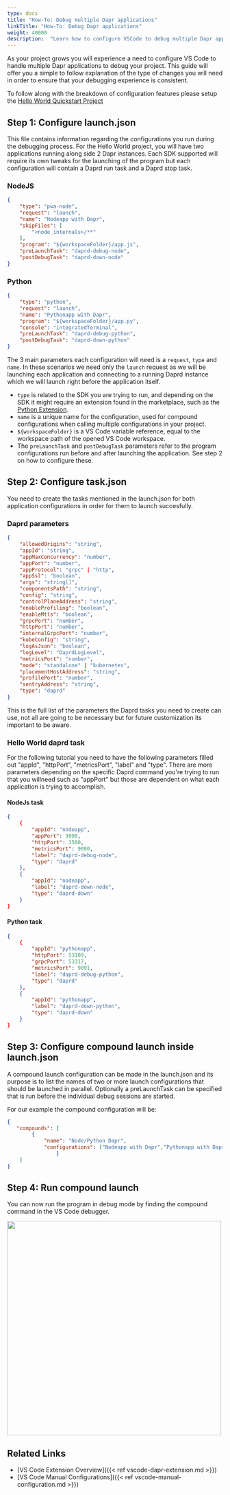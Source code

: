```yaml
---
type: docs
title: "How-To: Debug multiple Dapr applications"
linkTitle: "How-To: Debug Dapr applications"
weight: 40000
description:  "Learn how to configure VSCode to debug multiple Dapr applications"
---
```


As your project grows you will experience a need to configure VS Code to handle multiple Dapr applications to debug your project. This guide will offer you a simple to follow explanation of the type of changes you will need
in order to ensure that your debugging experience is consistent.

To follow along with the breakdown of configuration features please setup the [Hello World Quickstart Project](https://github.com/dapr/quickstarts/tree/v1.0.0/hello-world) 

## Step 1: Configure launch.json
This file contains information regarding the configurations you run during the debugging process. For the Hello World project, you will have two applications running along side 2 Dapr instances.
Each SDK supported will require its own tweaks for the launching of the program but each configuration will contain a Daprd run task and a Daprd stop task.



### NodeJS

```json
{
    "type": "pwa-node",
    "request": "launch",
    "name": "Nodeapp with Dapr",
    "skipFiles": [
        "<node_internals>/**"
    ],
    "program": "${workspaceFolder}/app.js",
    "preLaunchTask": "daprd-debug-node",
    "postDebugTask": "daprd-down-node"
}
```

### Python

```json
{
    "type": "python",
    "request": "launch",
    "name": "Pythonapp with Dapr",
    "program": "${workspaceFolder}/app.py",   
    "console": "integratedTerminal",
    "preLaunchTask": "daprd-debug-python",
    "postDebugTask": "daprd-down-python"
}
```

The 3 main parameters each configuration will need is a `request`, `type` and `name`. In these scenarios we need only the `launch` request as we will be launching each application and connecting to a running Daprd instance which we will launch right before the application itself.

- `type` is related to the SDK you are trying to run, and depending on the SDK it might require an extension found in the marketplace, such as the [Python Extension](https://marketplace.visualstudio.com/items?itemName=ms-python.python).
- `name` is a unique name for the configuration, used for compound configurations when calling multiple configurations in your project.
- `${workspaceFolder}` is a VS Code variable reference, equal to the workspace path of the opened VS Code workspace.
- The `preLaunchTask` and `postDebugTask` parameters refer to the program configurations run before and after launching the application. See step 2 on how to configure these.

## Step 2: Configure  task.json

You need to create the tasks mentioned in the launch.json for both application configurations in order for them to launch succesfully.

### Daprd parameters
```json
{
    "allowedOrigins": "string",
    "appId": "string",
    "appMaxConcurrency": "number",
    "appPort": "number",
    "appProtocol": "grpc" | "http",
    "appSsl": "boolean",
    "args": "string[]",
    "componentsPath": "string",
    "config": "string",
    "controlPlaneAddress": "string",
    "enableProfiling": "boolean",
    "enableMtls": "boolean",
    "grpcPort": "number",
    "httpPort": "number",
    "internalGrpcPort": "number",
    "kubeConfig": "string",
    "logAsJson": "boolean",
    "logLevel": "DaprdLogLevel",
    "metricsPort": "number",
    "mode": "standalone" | "kubernetes",
    "placementHostAddress": "string",
    "profilePort": "number",
    "sentryAddress": "string",
    "type": "daprd"
}
```

This is the full list of the parameters the Daprd tasks you need to create can use, not all are going to be necessary but for future customization its important to be aware.

### Hello World daprd task

For the following tutorial you need to have the following parameters filled out "appId", "httpPort", "metricsPort",  "label" and "type". There are more parameters depending on the specific Daprd command you're trying to run that you willneed such as "appPort" but those are dependent on what each application is trying to accomplish.

#### NodeJs task

```json
{
    {
        "appId": "nodeapp",
        "appPort": 3000,
        "httpPort": 3500,
        "metricsPort": 9090,
        "label": "daprd-debug-node",
        "type": "daprd"
    },
    {
        "appId": "nodeapp",
        "label": "daprd-down-node",
        "type": "daprd-down"
    }
}
```

#### Python task


```json
{
    {
        "appId": "pythonapp",
        "httpPort": 53109,
        "grpcPort": 53317,
        "metricsPort": 9091,
        "label": "daprd-debug-python",
        "type": "daprd"
    },
    {
        "appId": "pythonapp",
        "label": "daprd-down-python",
        "type": "daprd-down"
    }
}
```

## Step 3: Configure compound launch inside launch.json

A compound launch configuration can be made in the launch.json and its purpose is to list the names of two or more launch configurations that should be launched in parallel. Optionally a preLaunchTask can be specified that is run before the individual debug sessions are started.

For our example the compound configuration will be:

```json
{
   "compounds": [
        {
            "name": "Node/Python Dapr",
            "configurations": ["Nodeapp with Dapr","Pythonapp with Dapr"]
                }
    ]
}
```

## Step 4: Run compound launch

You can now run the program in debug mode by finding the compound command in the VS Code debugger.

<img src="/images/vscode-launch-configuration.png" width=500 >


## Related Links

* [VS Code Extension Overview]({{< ref vscode-dapr-extension.md >}})
* [VS Code Manual Configurations]({{< ref vscode-manual-configuration.md >}})
